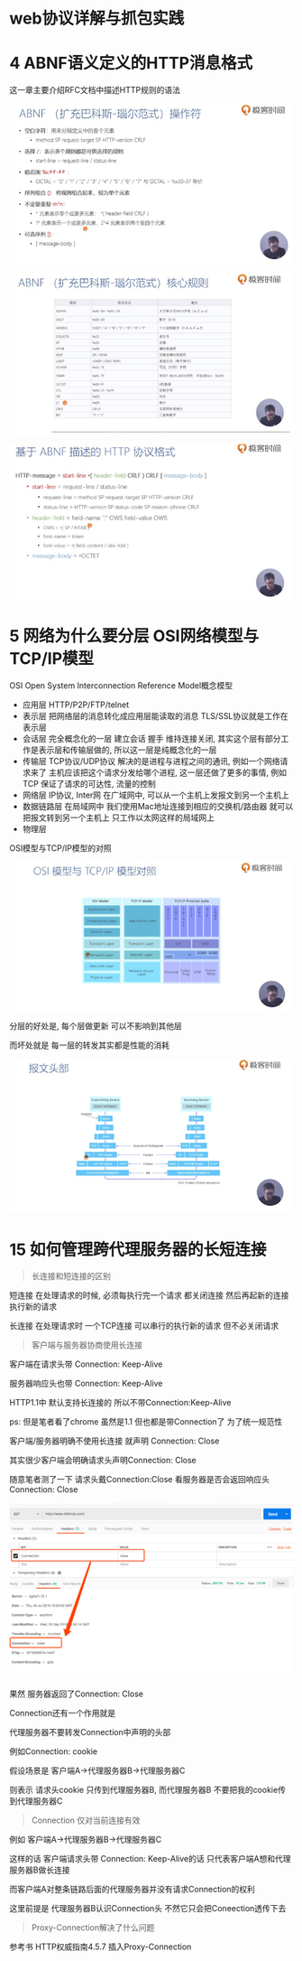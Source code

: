 # web协议详解与抓包实践

# 4 ABNF语义定义的HTTP消息格式

这一章主要介绍RFC文档中描述HTTP规则的语法

![ABNF核心规则](./assets/QQ20190824-163537.jpg)

![描述HTTP协议格式](./assets/QQ20190824-163454.jpg)

![描述HTTP协议格式](./assets/QQ20190824-163127.jpg)

# 5 网络为什么要分层 OSI网络模型与TCP/IP模型

OSI Open System Interconnection Reference Model概念模型

- 应用层 HTTP/P2P/FTP/telnet
- 表示层 把网络层的消息转化成应用层能读取的消息 TLS/SSL协议就是工作在表示层
- 会话层 完全概念化的一层 建立会话 握手 维持连接关闭, 其实这个层有部分工作是表示层和传输层做的, 所以这一层是纯概念化的一层
- 传输层 TCP协议/UDP协议 解决的是进程与进程之间的通讯, 例如一个网络请求来了 主机应该把这个请求分发给哪个进程, 这一层还做了更多的事情, 例如TCP 保证了请求的可达性, 流量的控制
- 网络层 IP协议, Inter网 在广域网中, 可以从一个主机上发报文到另一个主机上
- 数据链路层 在局域网中 我们使用Mac地址连接到相应的交换机/路由器  就可以把报文转到另一个主机上 只工作以太网这样的局域网上 
- 物理层

OSI模型与TCP/IP模型的对照

![TCP/IP协议与OSI模型对比](./assets/QQ20190824-172818.jpg)

分层的好处是, 每个层做更新 可以不影响到其他层

而坏处就是 每一层的转发其实都是性能的消耗

![每一层数据的简称](./assets/QQ20190824-173151.jpg)

# 15 如何管理跨代理服务器的长短连接

> 长连接和短连接的区别

短连接 在处理请求的时候, 必须每执行完一个请求 都关闭连接 然后再起新的连接 执行新的请求

长连接 在处理请求时 一个TCP连接 可以串行的执行新的请求 但不必关闭请求

> 客户端与服务器协商使用长连接

客户端在请求头带 Connection: Keep-Alive

服务器响应头也带 Connection: Keep-Alive

HTTP1.1中 默认支持长连接的 所以不带Connection:Keep-Alive

ps: 但是笔者看了chrome 虽然是1.1 但也都是带Connection了 为了统一规范性

客户端/服务器明确不使用长连接 就声明 Connection: Close

其实很少客户端会明确请求头声明Connection: Close

随意笔者测了一下 请求头戴Connection:Close 看服务器是否会返回响应头 Connection: Close

![客户端拒绝长连接](./assets/WX20190704-230424.png)

果然 服务器返回了Connection: Close

Connection还有一个作用就是

代理服务器不要转发Connection中声明的头部

例如Connection: cookie

假设场景是 客户端A->代理服务器B->代理服务器C

则表示 请求头cookie 只传到代理服务器B, 而代理服务器B 不要把我的cookie传到代理服务器C

> Connection 仅对当前连接有效

例如 客户端A->代理服务器B->代理服务器C

这样的话 客户端请求头带 Connection: Keep-Alive的话 只代表客户端A想和代理服务器B做长连接

而客户端A对整条链路后面的代理服务器并没有请求Connection的权利

这里前提是 代理服务器B认识Connection头 不然它只会把Coneection透传下去

> Proxy-Connection解决了什么问题

参考书 HTTP权威指南4.5.7 插入Proxy-Connection


